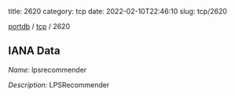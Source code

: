title: 2620
category: tcp
date: 2022-02-10T22:46:10
slug: tcp/2620

[portdb](/) / [tcp](/category/tcp.html) / 2620


## IANA Data

_Name:_ lpsrecommender

_Description:_ LPSRecommender

